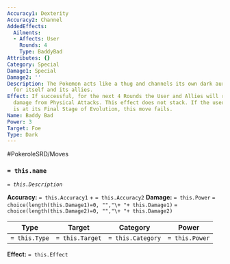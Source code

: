 ```yaml
---
Accuracy1: Dexterity
Accuracy2: Channel
AddedEffects:
  Ailments:
  - Affects: User
    Rounds: 4
    Type: BaddyBad
Attributes: {}
Category: Special
Damage1: Special
Damage2: ''
Description: The Pokemon acts like a thug and channels its own dark aura as protection
  for itself and its allies.
Effect: If successful, for the next 4 Rounds the User and Allies will receive 1 less
  damage from Physical Attacks. This effect does not stack. If the user of this Move
  is at its Final Stage of Evolution, this move fails.
Name: Baddy Bad
Power: 3
Target: Foe
Type: Dark
---
```


#PokeroleSRD/Moves

### `= this.name` 
*`= this.Description`*

**Accuracy:** `= this.Accuracy1` + `= this.Accuracy2`
**Damage:** `= this.Power` `= choice(length(this.Damage1)=0, "","\+ "+ this.Damage1)` `= choice(length(this.Damage2)=0, "","\+ "+ this.Damage2)`

| Type          | Target          | Category          | Power          |
| ------------- | --------------- | ----------------  | -------------- |
| `= this.Type` | `= this.Target` | `= this.Category` | `= this.Power` | 

**Effect:** `= this.Effect`